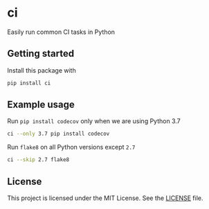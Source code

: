 # ci

Easily run common CI tasks in Python

## Getting started

Install this package with

```bash
pip install ci
```

## Example usage

Run `pip install codecov` only when we are using Python 3.7

```bash
ci --only 3.7 pip install codecov
```

Run `flake8` on all Python versions except `2.7`

```bash
ci --skip 2.7 flake8
```

## License

This project is licensed under the MIT License. See the [LICENSE] file.

[LICENSE]: LICENSE
